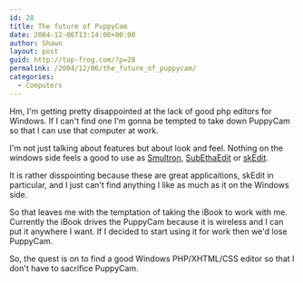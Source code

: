 ```yaml
---
id: 28
title: The future of PuppyCam
date: 2004-12-06T13:14:00+00:00
author: Shawn
layout: post
guid: http://top-frog.com/?p=28
permalink: /2004/12/06/the_future_of_puppycam/
categories:
  - Computers
---
```

Hm, I'm getting pretty disappointed at the lack of good php editors for Windows. If I can't find one I'm gonna be tempted to take down PuppyCam so that I can use that computer at work.

<!--more-->

I'm not just talking about features but about look and feel. Nothing on the windows side feels a good to use as <a href="http://smultron.sourceforge.net" onclick="window.open(this.href); return false;">Smultron</a>, <a href="http://www.codingmonkeys.de/subethaedit/" onclick="window.open(this.href); return false;">SubEthaEdit</a> or <a href="http://www.skti.org/skEdit.php" onclick="window.open(this.href); return false;">skEdit</a>.

It is rather disspointing because these are great applicaitions, skEdit in particular, and I just can't find anything I like as much as it on the Windows side.

So that leaves me with the temptation of taking the iBook to work with me. Currently the iBook drives the PuppyCam because it is wireless and I can put it anywhere I want. If I decided to start using it for work then we'd lose PuppyCam.

So, the quest is on to find a good Windows PHP/XHTML/CSS editor so that I don't have to sacrifice PuppyCam.
